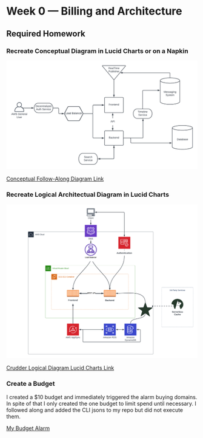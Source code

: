 # Week 0 — Billing and Architecture


## Required Homework

### Recreate Conceptual Diagram in Lucid Charts or on a Napkin

![Highly Original High Effort Conceptual Diagram](assets/Cruddur-Conceptual-Diagram.png)

[Conceptual Follow-Along Diagram Link](https://lucid.app/lucidchart/a620a0c4-17ef-4697-bf9d-0e312701b361/edit?viewport_loc=-11%2C66%2C1935%2C961%2C0_0&invitationId=inv_9eda1340-2683-4c68-ad04-af47c55ab27b)

### Recreate Logical Architectual Diagram in Lucid Charts

![Logical Diagram](assets/Cruddur%20Logical%20Diagram.png)

[Crudder Logical Diagram Lucid Charts Link](https://lucid.app/lucidchart/ae94cc5c-8761-4240-992f-50d615b3b9c7/edit?viewport_loc=-1840%2C-626%2C4354%2C2334%2C0_0&invitationId=inv_d37dcab1-d239-450f-be20-2be6ca524fa8)

### Create a Budget

I created a $10 budget and immediately triggered the alarm buying domains. In spite of that I only created the one budget to limit spend until necessary. I followed 
along and added the CLI jsons to my repo but did not execute them.   

[My Budget Alarm](assets/BudgetAlarmHomework.png)
